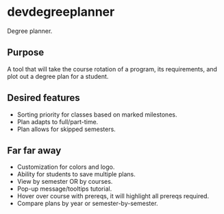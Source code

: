 # devdegreeplanner
Degree planner.

## Purpose
A tool that will take the course rotation of a program, its requirements, and plot out a degree plan for a student. 

## Desired features
- Sorting priority for classes based on marked milestones.
- Plan adapts to full/part-time.
- Plan allows for skipped semesters.


## Far far away
- Customization for colors and logo.
- Ability for students to save multiple plans.
- View by semester OR by courses.
- Pop-up message/tooltips tutorial.
- Hover over course with prereqs, it will highlight all prereqs required.
- Compare plans by year or semester-by-semester.